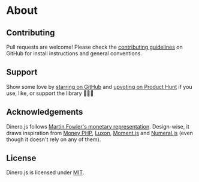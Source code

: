 # About

## Contributing

Pull requests are welcome! Please check the [contributing guidelines][dinero-guidelines] on GitHub for install instructions and general conventions.

## Support

Show some love by [starring on GitHub][github:dinero] and [upvoting on Product Hunt][producthunt:dinerojs] if you use, like, or support the library 🌟🔼😍

## Acknowledgements

Dinero.js follows [Martin Fowler's monetary representation][fowler-money]. Design-wise, it draws inspiration from [Money PHP][moneyphp], [Luxon][luxon], [Moment.js][moment] and [Numeral.js][numeral] (even though it doesn't rely on any of them).

## License

Dinero.js is licensed under [MIT][license].

[github:dinero]: https://github.com/sarahdayan/dinero.js
[dinero-guidelines]: https://github.com/sarahdayan/dinero.js/blob/master/CONTRIBUTING.md
[producthunt:dinerojs]: https://www.producthunt.com/posts/dinero-js
[fowler-money]: https://martinfowler.com/eaaCatalog/money.html
[moneyphp]: http://moneyphp.org
[luxon]: https://moment.github.io/luxon
[moment]: https://momentjs.com
[numeral]: http://numeraljs.com
[license]: https://github.com/sarahdayan/dinero.js/blob/master/LICENSE.md
